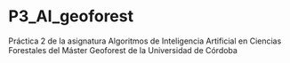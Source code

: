 # P3_AI_geoforest
Práctica 2 de la asignatura Algoritmos de Inteligencia Artificial en Ciencias Forestales del Máster Geoforest de la Universidad de Córdoba
